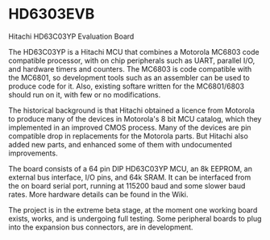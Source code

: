 # HD6303EVB
Hitachi HD63C03YP Evaluation Board

The HD63C03YP is a Hitachi MCU that combines a Motorola MC6803 code compatible processor, with on chip peripherals such as UART, parallel I/O, and hardware timers and counters. The MC6803 is code compatible with the MC6801, so development tools such as an assembler can be used to produce code for it. Also, existing softare written for the MC6801/6803 should run on it, with few or no modifications.

The historical background is that Hitachi obtained a licence from Motorola to produce many of the devices in Motorola's 8 bit MCU catalog, which they implemented in an improved CMOS process. Many of the devices are pin compatible drop in replacements for the Motorola parts. But Hitachi also added new parts, and enhanced some of them with undocumented improvements.

The board consists of a 64 pin DIP HD63C03YP MCU, an 8k EEPROM, an external bus interface, I/O pins, and 64k SRAM. It can be interfaced from the on board serial port, running at 115200 baud and some slower baud rates. More hardware details can be found in the Wiki.

The project is in the extreme beta stage, at the moment one working board exists, works, and is undergoing full testing. Some peripheral boards to plug into the expansion bus connectors, are in development.

